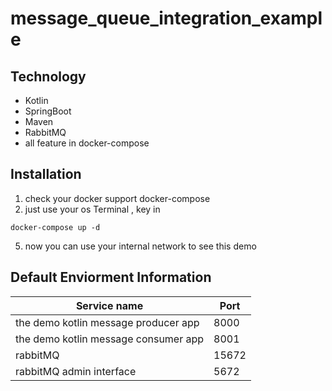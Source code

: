 # message_queue_integration_example

## Technology
* Kotlin
* SpringBoot
* Maven
* RabbitMQ
* all feature in docker-compose


## Installation
1. check your docker support docker-compose
2. just use your os Terminal , key in
```
docker-compose up -d
```
5. now you can use your internal network to see this demo

## Default Enviorment Information

| Service name  | Port|
| ------------- | ------------- |
| the demo kotlin message producer app  | 8000  |
| the demo kotlin message consumer app  | 8001  |
| rabbitMQ  | 15672  |
| rabbitMQ admin interface  | 5672  |



